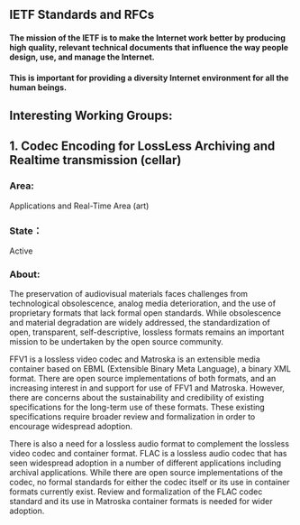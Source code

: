 ## IETF Standards and RFCs

#### The mission of the IETF is to make the Internet work better by producing high quality, relevant technical documents that influence the way people design, use, and manage the Internet.
#### This is important for providing a diversity Internet environment for all the human beings.

## Interesting Working Groups:

## 1. Codec Encoding for LossLess Archiving and Realtime transmission (cellar)
### Area:		
Applications and Real-Time Area (art)
### State： 
Active
### About:

The preservation of audiovisual materials faces challenges from technological obsolescence, analog media deterioration, and the use of proprietary formats that lack formal open standards. While obsolescence and material degradation are widely addressed, the standardization of open, transparent, self-descriptive, lossless formats remains an important mission to be undertaken by the open source community.

FFV1 is a lossless video codec and Matroska is an extensible media container based on EBML (Extensible Binary Meta Language), a binary XML format. There are open source implementations of both formats, and an increasing interest in and support for use of FFV1 and Matroska. However, there are concerns about the sustainability and credibility of existing specifications for the long-term use of these formats. These existing specifications require broader review and formalization in order to encourage widespread adoption.

There is also a need for a lossless audio format to complement the lossless video codec and container format. FLAC is a lossless audio codec that has seen widespread adoption in a number of different applications including archival applications. While there are open source implementations of the codec, no formal standards for either the codec itself or its use in container formats currently exist. Review and formalization of the FLAC codec standard and its use in Matroska container formats is needed for wider adoption.
